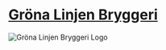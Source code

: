 # [Gröna Linjen Bryggeri](https://gronalinjenbryggeri.se)

![Gröna Linjen Bryggeri Logo](./public/gröna_linjen_logo.svg?raw=true)